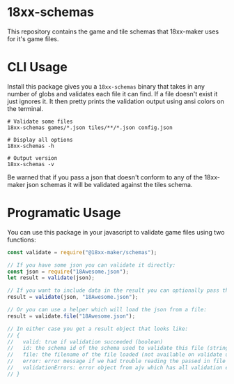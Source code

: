 # 18xx-schemas

This repository contains the game and tile schemas that 18xx-maker uses for it's
game files.

# CLI Usage

Install this package gives you a `18xx-schemas` binary that takes in any number
of globs and validates each file it can find. If a file doesn't exist it just
ignores it. It then pretty prints the validation output using ansi colors on the
terminal.

```shell
# Validate some files
18xx-schemas games/*.json tiles/**/*.json config.json

# Display all options
18xx-schemas -h

# Output version
18xx-schemas -v
```

Be warned that if you pass a json that doesn't conform to any of the 18xx-maker
json schemas it will be validated against the tiles schema.

# Programatic Usage

You can use this package in your javascript to validate game files using two
functions:

```javascript
const validate = require("@18xx-maker/schemas");

// If you have some json you can validate it directly:
const json = require("18Awesome.json");
let result = validate(json);

// If you want to include data in the result you can optionally pass the file used:
result = validate(json, "18Awesome.json");

// Or you can use a helper which will load the json from a file:
result = validate.file("18Awesome.json");

// In either case you get a result object that looks like:
// {
//   valid: true if validation succeeded (boolean)
//   id: the schema id of the schema used to validate this file (string)
//   file: the filename of the file loaded (not available on validate unless you pass it in) (string)
//   error: error message if we had trouble reading the passed in file (only on validate.file) (string)
//   validationErrors: error object from ajv which has all validation errors in it (object)
// }
```
